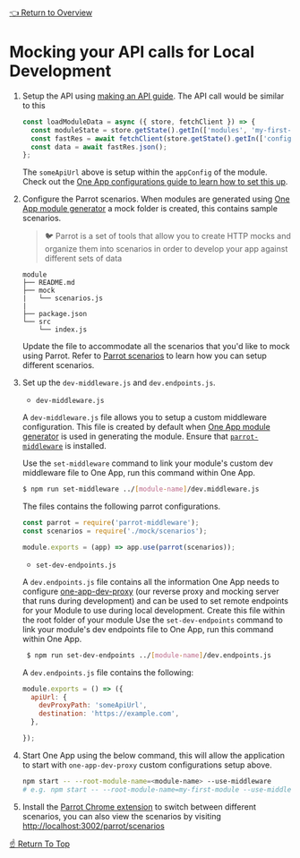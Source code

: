 [👈 Return to Overview](./Recipes.md)

# Mocking your API calls for Local Development


1. Setup the API using [making an API guide](../../recipes/Making-An-API-Call.md). The API call would be similar to this

    ```javascript
    const loadModuleData = async ({ store, fetchClient }) => {
      const moduleState = store.getState().getIn(['modules', 'my-first-module']);
      const fastRes = await fetchClient(store.getState().getIn(['config', 'someApiUrl']));
      const data = await fastRes.json();
    };
    ```

   The `someApiUrl` above is setup within the `appConfig` of the module. Check out the [One App configurations guide to learn how to set this up](../modules/App-Configuration.md#provideStateConfig).

2. Configure the Parrot scenarios. When modules are generated using [One App module generator](https://github.com/americanexpress/one-app-cli/tree/master/packages/generator-one-app-module) a mock folder is created, this contains sample scenarios.

   > 🐦 Parrot is a set of tools that allow you to create HTTP mocks and organize them into scenarios in order to develop your app against different sets of data

    ```
    module
    ├── README.md
    ├── mock
    |   └── scenarios.js
    |
    ├── package.json
    └── src
        └── index.js
    ```

   Update the file to accommodate all the scenarios that you'd like to mock using Parrot. Refer to [Parrot scenarios](https://github.com/americanexpress/parrot/blob/master/SCENARIOS.md) to learn how you can setup different scenarios.

3. Set up the `dev-middleware.js` and `dev.endpoints.js`.
  
   - `dev-middleware.js`
  
   A `dev-middleware.js` file allows you to setup a custom middleware configuration. This file is created by default when [One App module generator](https://github.com/americanexpress/one-app-cli/tree/master/packages/generator-one-app-module) is used in generating the module. Ensure that [`parrot-middleware`](https://github.com/americanexpress/parrot/tree/master/packages/parrot-middleware) is installed.
   
   Use the `set-middleware` command to link your module's custom dev middleware file to One App, run this command within One App.

    ```bash
    $ npm run set-middleware ../[module-name]/dev.middleware.js
    ```

    The files contains the following parrot configurations.

    ```javascript
    const parrot = require('parrot-middleware');
    const scenarios = require('./mock/scenarios');

    module.exports = (app) => app.use(parrot(scenarios));
    ```

   - `set-dev-endpoints.js`

   A `dev.endpoints.js` file contains all the information One App needs to configure [one-app-dev-proxy](https://github.com/americanexpress/one-app-dev-proxy)
   (our reverse proxy and mocking server that runs during development) and can be used to set remote endpoints
   for your Module to use during local development. Create this file within the root folder of your module
   Use the `set-dev-endpoints` command to link your module's dev endpoints file to One App, run this command within One App.

   ```bash
    $ npm run set-dev-endpoints ../[module-name]/dev.endpoints.js
   ```

   A `dev.endpoints.js` file contains the following:

   ```js
   module.exports = () => ({
     apiUrl: {
       devProxyPath: 'someApiUrl',
       destination: 'https://example.com',
     },

   });
    ```

4. Start One App using the below command, this will allow the application to start with `one-app-dev-proxy` custom configurations setup above.

    ```bash
    npm start -- --root-module-name=<module-name> --use-middleware
    # e.g. npm start -- --root-module-name=my-first-module --use-middleware
    ```

5. Install the [Parrot Chrome extension](https://chrome.google.com/webstore/detail/parrot-devtools/jckchajdleibnohnphddbiglgpjpbffn) to switch between different scenarios, you can also view the scenarios by visiting [http://localhost:3002/parrot/scenarios](http://localhost:3002/parrot/scenarios)


[☝️ Return To Top](#mocking-your-api-calls-for-local-development)
